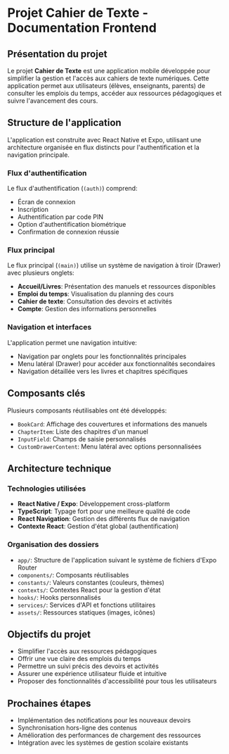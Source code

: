 # Projet Cahier de Texte - Documentation Frontend

## Présentation du projet

Le projet **Cahier de Texte** est une application mobile développée pour simplifier la gestion et l'accès aux cahiers de texte numériques. Cette application permet aux utilisateurs (élèves, enseignants, parents) de consulter les emplois du temps, accéder aux ressources pédagogiques et suivre l'avancement des cours.

## Structure de l'application

L'application est construite avec React Native et Expo, utilisant une architecture organisée en flux distincts pour l'authentification et la navigation principale.

### Flux d'authentification

Le flux d'authentification (`(auth)`) comprend:
- Écran de connexion
- Inscription
- Authentification par code PIN
- Option d'authentification biométrique
- Confirmation de connexion réussie

### Flux principal

Le flux principal (`(main)`) utilise un système de navigation à tiroir (Drawer) avec plusieurs onglets:
- **Accueil/Livres**: Présentation des manuels et ressources disponibles
- **Emploi du temps**: Visualisation du planning des cours
- **Cahier de texte**: Consultation des devoirs et activités
- **Compte**: Gestion des informations personnelles

### Navigation et interfaces

L'application permet une navigation intuitive:
- Navigation par onglets pour les fonctionnalités principales
- Menu latéral (Drawer) pour accéder aux fonctionnalités secondaires
- Navigation détaillée vers les livres et chapitres spécifiques

## Composants clés

Plusieurs composants réutilisables ont été développés:
- `BookCard`: Affichage des couvertures et informations des manuels
- `ChapterItem`: Liste des chapitres d'un manuel
- `InputField`: Champs de saisie personnalisés
- `CustomDrawerContent`: Menu latéral avec options personnalisées

## Architecture technique

### Technologies utilisées
- **React Native / Expo**: Développement cross-platform
- **TypeScript**: Typage fort pour une meilleure qualité de code
- **React Navigation**: Gestion des différents flux de navigation
- **Contexte React**: Gestion d'état global (authentification)

### Organisation des dossiers
- `app/`: Structure de l'application suivant le système de fichiers d'Expo Router
- `components/`: Composants réutilisables
- `constants/`: Valeurs constantes (couleurs, thèmes)
- `contexts/`: Contextes React pour la gestion d'état
- `hooks/`: Hooks personnalisés
- `services/`: Services d'API et fonctions utilitaires
- `assets/`: Ressources statiques (images, icônes)

## Objectifs du projet

- Simplifier l'accès aux ressources pédagogiques
- Offrir une vue claire des emplois du temps
- Permettre un suivi précis des devoirs et activités
- Assurer une expérience utilisateur fluide et intuitive
- Proposer des fonctionnalités d'accessibilité pour tous les utilisateurs

## Prochaines étapes

- Implémentation des notifications pour les nouveaux devoirs
- Synchronisation hors-ligne des contenus
- Amélioration des performances de chargement des ressources
- Intégration avec les systèmes de gestion scolaire existants